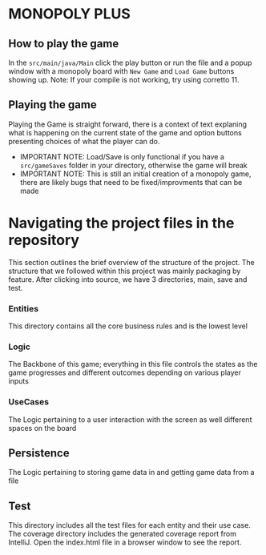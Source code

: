 # MONOPOLY PLUS

## How to play the game
In the ```src/main/java/Main``` click the play button or run the file and a popup window 
with a monopoly board with ```New Game``` and ```Load Game``` buttons showing up. Note: If
your compile is not working, try using corretto 11.
## Playing the game
Playing the Game is straight forward, there is a context of text explaning what is happening
on the current state of the game and option buttons presenting choices of what the player can do.
* IMPORTANT NOTE: Load/Save is only functional if you have a ```src/gameSaves``` folder in your directory, otherwise the game will break
* IMPORTANT NOTE: This is still an initial creation of a monopoly game, there are likely bugs that need to be fixed/improvments that can be made

# Navigating the project files in the repository
This section outlines the brief overview of the structure of the project. The structure that we followed within this project was mainly packaging by feature. 
After clicking into source, we have 3 directories, main, save and test.

### Entities
This directory contains all the core business rules and is the lowest level
 
### Logic
The Backbone of this game; everything in this file controls the states as the game progresses
and different outcomes depending on various player inputs

### UseCases
The Logic pertaining to a user interaction with the screen as well different spaces
on the board

## Persistence
The Logic pertaining to storing game data in and getting game data from a file

## Test
This directory includes all the test files for each entity and their use case.
The coverage directory includes the generated coverage report from IntelliJ. 
Open the index.html file in a browser window to see the report.